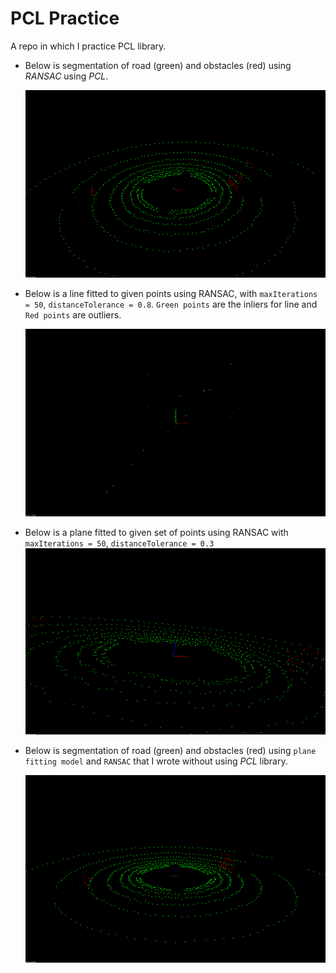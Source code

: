 # PCL Practice

A repo in which I practice PCL library.

- Below is segmentation of road (green) and obstacles (red) using _RANSAC_ using _PCL_. 

	![obstacles+raod](demo/road+obstacles.png)
	
- Below is a line fitted to given points using RANSAC, with `maxIterations = 50`, `distanceTolerance = 0.8`. `Green points` are the inliers for line and `Red points` are outliers.

	![obstacles+raod](demo/fit-line.png)
- Below is a plane fitted to given set of points using RANSAC with `maxIterations = 50`, `distanceTolerance = 0.3`
	![obstacles+raod](demo/plane-fitted.png)
	
- Below is segmentation of road (green) and obstacles (red) using `plane fitting model` and `RANSAC` that I wrote without using _PCL_ library.

	![manual-obstancle-detection](demo/manual-plane-fit-obstacle-detection.png)